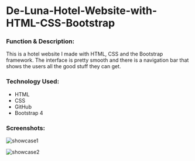 # De-Luna-Hotel-Website-with-HTML-CSS-Bootstrap
<h3>Function & Description:</h3>

This is a hotel website I made with HTML, CSS and the Bootstrap framework. The interface is pretty smooth and there is a navigation bar that shows the users all the good stuff they can get.

<h3>Technology Used:</h3>

- HTML
- CSS
- GitHub
- Bootstrap 4

<h3>Screenshots:</h3>

![showcase1](https://user-images.githubusercontent.com/40691059/74165676-c15fbf80-4c25-11ea-9899-d00ba11568bb.PNG)

![showcase2](https://user-images.githubusercontent.com/40691059/74193113-19fb8080-4c57-11ea-89db-0cb8b89aa1c5.PNG)


